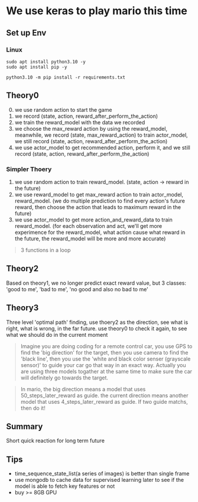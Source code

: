 # We use keras to play mario this time

## Set up Env
### Linux
```
sudo apt install python3.10 -y
sudo apt install pip -y

python3.10 -m pip install -r requirements.txt
```

## Theory0
0. we use random action to start the game
1. we record (state, action, reward_after_perform_the_action)
2. we train the reward_model with the data we recorded
3. we choose the max_reward action by using the reward_model, meanwhile, we record (state, max_reward_action) to train actor_model, we still record (state, action, reward_after_perform_the_action)
4. we use actor_model to get recommended action, perform it, and we still record (state, action, reward_after_perform_the_action)

### Simpler Thoery
1. we use random action to train reward_model. (state, action -> reward in the future)
2. we use reward_model to get max_reward action to train actor_model, reward_model. (we do multiple prediction to find every action's future reward, then choose the action that leads to maximum reward in the future)
3. we use actor_model to get more action_and_reward_data to train reward_model. (for each observation and act, we'll get more experimence for the reward_model, what action cause what reward in the future, the reward_model will be more and more accurate)

> 3 functions in a loop


## Theory2
Based on theory1, we no longer predict exact reward value, but 3 classes: 'good to me', 'bad to me', 'no good and also no bad to me'


## Theory3
Three level 'optimal path' finding, use thoery2 as the direction, see what is right, what is wrong, in the far future. use theory0 to check it again, to see what we should do in the current moment

> Imagine you are doing coding for a remote control car, you use GPS to find the 'big direction' for the target, then you use camera to find the 'black line', then you use the 'white and black color senser (grayscale sensor)' to guide your car go that way in an exact way. Actually you are using three models togather at the same time to make sure the car will definitely go towards the target.

> In mario, the big direction means a model that uses 50_steps_later_reward as guide. the current direction means another model that uses 4_steps_later_reward as guide. If two guide matchs, then do it!


## Summary
Short quick reaction for long term future


## Tips
* time_sequence_state_list(a series of images) is better than single frame
* use mongodb to cache data for supervised learning later to see if the model is able to fetch key features or not
* buy >= 8GB GPU